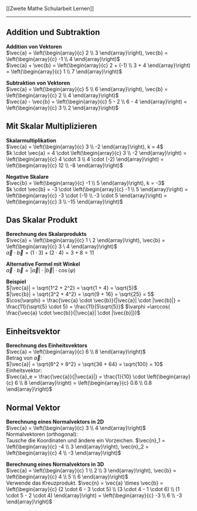 [[Zweite Mathe Schularbeit Lernen]]
___
## Addition und Subtraktion

**Addition von Vektoren**  
$\vec{a} = \left(\begin{array}{c} 2 \\ 3 \end{array}\right), \vec{b} = \left(\begin{array}{c} -1 \\ 4 \end{array}\right)$  
$\vec{a} + \vec{b} = \left(\begin{array}{c} 2 + (-1) \\ 3 + 4 \end{array}\right) = \left(\begin{array}{c} 1 \\ 7 \end{array}\right)$  

**Subtraktion von Vektoren**  
$\vec{a} = \left(\begin{array}{c} 5 \\ 6 \end{array}\right), \vec{b} = \left(\begin{array}{c} 2 \\ 4 \end{array}\right)$  
$\vec{a} - \vec{b} = \left(\begin{array}{c} 5 - 2 \\ 6 - 4 \end{array}\right) = \left(\begin{array}{c} 3 \\ 2 \end{array}\right)$  
## Mit Skalar Multiplizieren

**Skalarmultiplikation**  
$\vec{a} = \left(\begin{array}{c} 3 \\ -2 \end{array}\right), k = 4$  
$k \cdot \vec{a} = 4 \cdot \left(\begin{array}{c} 3 \\ -2 \end{array}\right) = \left(\begin{array}{c} 4 \cdot 3 \\ 4 \cdot (-2) \end{array}\right) = \left(\begin{array}{c} 12 \\ -8 \end{array}\right)$  

**Negative Skalare**  
$\vec{b} = \left(\begin{array}{c} -1 \\ 5 \end{array}\right), k = -3$  
$k \cdot \vec{b} = -3 \cdot \left(\begin{array}{c} -1 \\ 5 \end{array}\right) = \left(\begin{array}{c} -3 \cdot (-1) \\ -3 \cdot 5 \end{array}\right) = \left(\begin{array}{c} 3 \\ -15 \end{array}\right)$  
## Das Skalar Produkt

**Berechnung des Skalarprodukts**  
$\vec{a} = \left(\begin{array}{c} 1 \ 2 \end{array}\right), \vec{b} = \left(\begin{array}{c} 3 \ 4 \end{array}\right)$  
$\vec{a} \cdot \vec{b} = (1 \cdot 3) + (2 \cdot 4) = 3 + 8 = 11$

**Alternative Formel mit Winkel**  
$\vec{a} \cdot \vec{b} = |\vec{a}| \cdot |\vec{b}| \cdot \cos(\varphi)$

**Beispiel**  
$|\vec{a}| = \sqrt{1^2 + 2^2} = \sqrt{1 + 4} = \sqrt{5}$  
$|\vec{b}| = \sqrt{3^2 + 4^2} = \sqrt{9 + 16} = \sqrt{25} = 5$  
$\cos(\varphi) = \frac{\vec{a} \cdot \vec{b}}{|\vec{a}| \cdot |\vec{b}|} = \frac{11}{\sqrt{5} \cdot 5} = \frac{11}{5\sqrt{5}}$
$\varphi =\arccos( \frac{\vec{a} \cdot \vec{b}}{|\vec{a}| \cdot |\vec{b}|})$
## Einheitsvektor

**Berechnung des Einheitsvektors**  
$\vec{a} = \left(\begin{array}{c} 6 \\ 8 \end{array}\right)$  
Betrag von $\vec{a}$:  
$|\vec{a}| = \sqrt{6^2 + 8^2} = \sqrt{36 + 64} = \sqrt{100} = 10$  
Einheitsvektor:  
$\vec{a}_e = \frac{\vec{a}}{|\vec{a}|} = \frac{1}{10} \cdot \left(\begin{array}{c} 6 \\ 8 \end{array}\right) = \left(\begin{array}{c} 0.6 \\ 0.8 \end{array}\right)$  
## Normal Vektor

**Berechnung eines Normalvektors in 2D**  
$\vec{a} = \left(\begin{array}{c} 3 \\ 4 \end{array}\right)$  
Normalvektoren (orthogonal):  
Tausche die Koordinaten und ändere ein Vorzeichen.
$\vec{n}_1 = \left(\begin{array}{c} -4 \\ 3 \end{array}\right), \vec{n}_2 = \left(\begin{array}{c} 4 \\ -3 \end{array}\right)$  

**Berechnung eines Normalvektors in 3D**  
$\vec{a} = \left(\begin{array}{c} 1 \\ 2 \\ 3 \end{array}\right), \vec{b} = \left(\begin{array}{c} 4 \\ 5 \\ 6 \end{array}\right)$  
Verwende das Kreuzprodukt.
$\vec{n} = \vec{a} \times \vec{b} = \left(\begin{array}{c} (2 \cdot 6 - 3 \cdot 5) \\ (3 \cdot 4 - 1 \cdot 6) \\ (1 \cdot 5 - 2 \cdot 4) \end{array}\right) = \left(\begin{array}{c} -3 \\ 6 \\ -3 \end{array}\right)$  